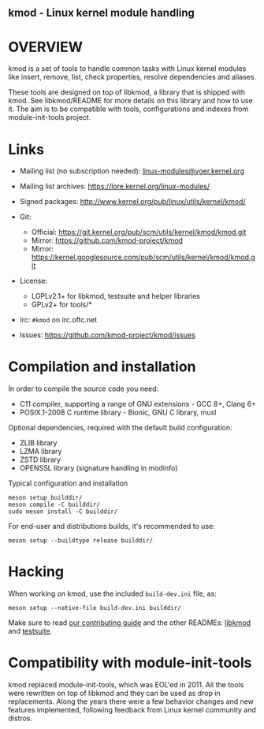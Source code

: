 ## kmod - Linux kernel module handling

OVERVIEW
========

kmod is a set of tools to handle common tasks with Linux kernel modules like
insert, remove, list, check properties, resolve dependencies and aliases.

These tools are designed on top of libkmod, a library that is shipped with
kmod. See libkmod/README for more details on this library and how to use it.
The aim is to be compatible with tools, configurations and indexes from
module-init-tools project.


Links
=====
- Mailing list (no subscription needed): <linux-modules@vger.kernel.org>
- Mailing list archives: <https://lore.kernel.org/linux-modules/>

- Signed packages: <http://www.kernel.org/pub/linux/utils/kernel/kmod/>

- Git:
    - Official: <https://git.kernel.org/pub/scm/utils/kernel/kmod/kmod.git>
    - Mirror: <https://github.com/kmod-project/kmod>
    - Mirror: <https://kernel.googlesource.com/pub/scm/utils/kernel/kmod/kmod.git>

- License:
    - LGPLv2.1+ for libkmod, testsuite and helper libraries
    - GPLv2+ for tools/*

- Irc: `#kmod` on irc.oftc.net

- Issues: <https://github.com/kmod-project/kmod/issues>


Compilation and installation
============================

In order to compile the source code you need:

- C11 compiler, supporting a range of GNU extensions - GCC 8+, Clang 6+
- POSIX.1-2008 C runtime library - Bionic, GNU C library, musl

Optional dependencies, required with the default build configuration:

- ZLIB library
- LZMA library
- ZSTD library
- OPENSSL library (signature handling in modinfo)

Typical configuration and installation

    meson setup builddir/
    meson compile -C builddir/
    sudo meson install -C builddir/

For end-user and distributions builds, it's recommended to use:

    meson setup --buildtype release builddir/

Hacking
=======

When working on kmod, use the included `build-dev.ini` file, as:

    meson setup --native-file build-dev.ini builddir/

Make sure to read [our contributing guide](CONTRIBUTING.md) and the other
READMEs: [libkmod](libkmod/README) and [testsuite](testsuite/README).

Compatibility with module-init-tools
====================================

kmod replaced module-init-tools, which was EOL'ed in 2011. All the tools were
rewritten on top of libkmod and they can be used as drop in replacements.
Along the years there were a few behavior changes and new features implemented,
following feedback from Linux kernel community and distros.
